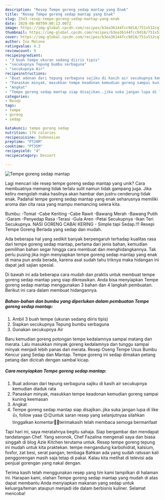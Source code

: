 ```yaml
---
description: "Resep Tempe goreng sedap mantap yang Enak"
title: "Resep Tempe goreng sedap mantap yang Enak"
slug: 2543-resep-tempe-goreng-sedap-mantap-yang-enak
date: 2020-08-08T09:00:13.007Z
image: https://img-global.cpcdn.com/recipes/b3ea36144fcc9d18/751x532cq70/tempe-goreng-sedap-mantap-foto-resep-utama.jpg
thumbnail: https://img-global.cpcdn.com/recipes/b3ea36144fcc9d18/751x532cq70/tempe-goreng-sedap-mantap-foto-resep-utama.jpg
cover: https://img-global.cpcdn.com/recipes/b3ea36144fcc9d18/751x532cq70/tempe-goreng-sedap-mantap-foto-resep-utama.jpg
author: Ina Malone
ratingvalue: 4.3
reviewcount: 9
recipeingredient:
- "3 buah tempe ukuran sedang diiris tipis"
- "secukupnya Tepung bumbu serbaguna"
- "secukupnya Air"
recipeinstructions:
- "Buat adonan dari tepung serbaguna sajiku di kasih air secukupnya kemudian diaduk rata"
- "Panaskan minyak, masukkan tempe keadonan kemudian goreng sampai kuning keemasan"
- "Angkat"
- "Tempe goreng sedap mantap siap disajikan..jika suka jangan lupa di like👍, follow yaaa 😉😉untuk saran resep yang selanjutnyaa silahkan tinggalkan komentar🤗🤗terimakasih telah membaca semoga bermanfaat"
categories:
- Resep
tags:
- tempe
- goreng
- sedap

katakunci: tempe goreng sedap 
nutrition: 174 calories
recipecuisine: Indonesian
preptime: "PT20M"
cooktime: "PT35M"
recipeyield: "4"
recipecategory: Dessert

---
```



![Tempe goreng sedap mantap](https://img-global.cpcdn.com/recipes/b3ea36144fcc9d18/751x532cq70/tempe-goreng-sedap-mantap-foto-resep-utama.jpg)

Lagi mencari ide resep tempe goreng sedap mantap yang unik? Cara membuatnya memang tidak terlalu sulit namun tidak gampang juga. Jika keliru mengolah maka hasilnya akan hambar dan justru cenderung tidak enak. Padahal tempe goreng sedap mantap yang enak seharusnya memiliki aroma dan cita rasa yang mampu memancing selera kita.

Bumbu: -Tomat -Cabe Keriting -Cabe Rawit -Bawang Merah -Bawang Putih -Garam -Penyedap Rasa -Terasi -Gula Aren -Petai Secukupnya -Ikan Teri Secukupnya. NASI GORENG CABAI KERING - Simple tapi Sedap.!!! Resepi Tempe Goreng Berlada yang sedap dan mudah.

Ada beberapa hal yang sedikit banyak berpengaruh terhadap kualitas rasa dari tempe goreng sedap mantap, pertama dari jenis bahan, kemudian pemilihan bahan segar hingga cara membuat dan menghidangkannya. Tak perlu pusing jika ingin menyiapkan tempe goreng sedap mantap yang enak di mana pun anda berada, karena asal sudah tahu triknya maka hidangan ini dapat jadi sajian spesial.


Di bawah ini ada beberapa cara mudah dan praktis untuk membuat tempe goreng sedap mantap yang siap dikreasikan. Anda bisa menyiapkan Tempe goreng sedap mantap menggunakan 3 bahan dan 4 langkah pembuatan. Berikut ini cara dalam membuat hidangannya.

<!--inarticleads1-->

##### Bahan-bahan dan bumbu yang diperlukan dalam pembuatan Tempe goreng sedap mantap:

1. Ambil 3 buah tempe (ukuran sedang diiris tipis)
1. Siapkan secukupnya Tepung bumbu serbaguna
1. Gunakan secukupnya Air


Baru kemudian goreng potongan tempe kedalamnya sampai matang dan merata. Lalu masukkan minyak goreng kedalamnya dan tunggu sampai minyak menjadi lebih panas dan merata. Resep Oseng Tempe Usus Bumbu Kencur yang Sedap dan Mantap. Tempe goreng ini sedap dimakan petang petang dan dicicah dengan sambal kicap. 

<!--inarticleads2-->

##### Cara menyiapkan Tempe goreng sedap mantap:

1. Buat adonan dari tepung serbaguna sajiku di kasih air secukupnya kemudian diaduk rata
1. Panaskan minyak, masukkan tempe keadonan kemudian goreng sampai kuning keemasan
1. Angkat
1. Tempe goreng sedap mantap siap disajikan..jika suka jangan lupa di like👍, follow yaaa 😉😉untuk saran resep yang selanjutnyaa silahkan tinggalkan komentar🤗🤗terimakasih telah membaca semoga bermanfaat


Tapi hari ini, saya meratahnya begitu sahaja. Siap bergambar dan mendapat tandatangan Chef. Yang seronok, Chef Fazalina mengenali saya dan biasa singgah di blog Azie Kitchen terutama untuk. Resep tempe goreng tepung ini mudah untuk kita praktekan. tempe mengandung karbohidrat, kalsium, fosfor, zat besi, serat pangan, tembaga Bahkan ada yang sudah ratusan kali penggorengan masih saja tetap di pakai. Kalau kita melihat di televisi ada penjual gorengan yang nakal dengan. 

Terima kasih telah menggunakan resep yang tim kami tampilkan di halaman ini. Harapan kami, olahan Tempe goreng sedap mantap yang mudah di atas dapat membantu Anda menyiapkan makanan yang sedap untuk keluarga/teman ataupun menjadi ide dalam berbisnis kuliner. Selamat mencoba!

